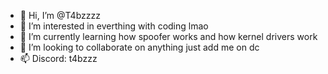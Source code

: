 - 👋 Hi, I’m @T4bzzzz
- 👀 I’m interested in everthing with coding lmao
- 🌱 I’m currently learning how spoofer works and how kernel drivers work
- 💞️ I’m looking to collaborate on anything just add me on dc
- 📫 Discord: t4bzzz


